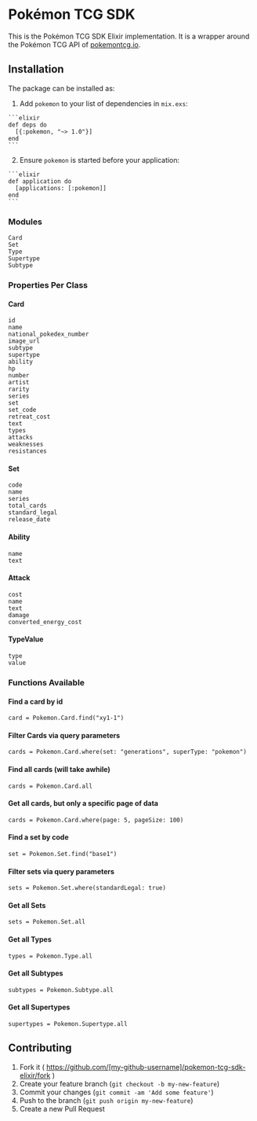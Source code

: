 # Pokémon TCG SDK

<!-- [![Hex.pm](https://img.shields.io/hexpm/dt/plug.svg?maxAge=2592000)](https://hex.pm/packages/pokemon_tcg_sdk) -->
<!-- [![Build Status](https://travis-ci.org/PokemonTCG/pokemon-tcg-sdk-elixir.svg?branch=master)](https://travis-ci.org/PokemonTCG/pokemon-tcg-sdk-elixir) -->
<!-- [![Code Climate](https://codeclimate.com/github/PokemonTCG/pokemon-tcg-sdk-elixir/badges/gpa.svg)](https://codeclimate.com/github/PokemonTCG/pokemon-tcg-sdk-elixir) -->
<!-- [![Coverage Status](https://coveralls.io/repos/github/PokemonTCG/pokemon-tcg-sdk-elixir/badge.svg?branch=master)](https://coveralls.io/github/PokemonTCG/pokemon-tcg-sdk-elixir?branch=master) -->

This is the Pokémon TCG SDK Elixir implementation. It is a wrapper around the Pokémon TCG API of [pokemontcg.io](http://pokemontcg.io/).

## Installation

The package can be installed as:

  1. Add `pokemon` to your list of dependencies in `mix.exs`:

    ```elixir
    def deps do
      [{:pokemon, "~> 1.0"}]
    end
    ```

  2. Ensure `pokemon` is started before your application:

    ```elixir
    def application do
      [applications: [:pokemon]]
    end
    ```

### Modules

    Card
    Set
    Type
    Supertype
    Subtype

### Properties Per Class

#### Card

    id
    name
    national_pokedex_number
    image_url
    subtype
    supertype
    ability
    hp
    number
    artist
    rarity
    series
    set
    set_code
    retreat_cost
    text
    types
    attacks
    weaknesses
    resistances

#### Set

    code
    name
    series
    total_cards
    standard_legal
    release_date

#### Ability

    name
    text

#### Attack

    cost
    name
    text
    damage
    converted_energy_cost

#### TypeValue

    type
    value

### Functions Available

#### Find a card by id

    card = Pokemon.Card.find("xy1-1")

#### Filter Cards via query parameters

    cards = Pokemon.Card.where(set: "generations", superType: "pokemon")

#### Find all cards (will take awhile)

    cards = Pokemon.Card.all

#### Get all cards, but only a specific page of data

    cards = Pokemon.Card.where(page: 5, pageSize: 100)

#### Find a set by code

    set = Pokemon.Set.find("base1")

#### Filter sets via query parameters

    sets = Pokemon.Set.where(standardLegal: true)

#### Get all Sets

    sets = Pokemon.Set.all

#### Get all Types

    types = Pokemon.Type.all

#### Get all Subtypes

    subtypes = Pokemon.Subtype.all

#### Get all Supertypes

    supertypes = Pokemon.Supertype.all

## Contributing

1. Fork it ( https://github.com/[my-github-username]/pokemon-tcg-sdk-elixir/fork )
2. Create your feature branch (`git checkout -b my-new-feature`)
3. Commit your changes (`git commit -am 'Add some feature'`)
4. Push to the branch (`git push origin my-new-feature`)
5. Create a new Pull Request

